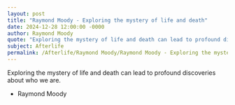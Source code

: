 ```yaml
---
layout: post
title: "Raymond Moody - Exploring the mystery of life and death"
date: 2024-12-28 12:00:00 -0000
author: Raymond Moody
quote: "Exploring the mystery of life and death can lead to profound discoveries about who we are."
subject: Afterlife
permalink: /Afterlife/Raymond Moody/Raymond Moody - Exploring the mystery of life and death
---
```


Exploring the mystery of life and death can lead to profound discoveries about who we are.

- Raymond Moody
